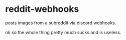 # reddit-webhooks
posts images from a subreddit via discord webhooks.

ok so the whole thing pretty much sucks and is useless.
